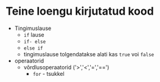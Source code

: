 # Teine loengu kirjutatud kood

- Tingimuslause
  - `if` lause
  - `if- else ` 
  - `else if`
  -  tingimuslause tolgendatakse alati kas `true` voi `false`
-  operaatorid 
   -  võrdlusoperaatorid ('>','<','=','==')
      -  `for` - tsukkel